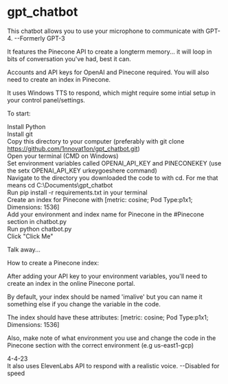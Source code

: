 # gpt_chatbot
This chatbot allows you to use your microphone to communicate with GPT-4. --Formerly GPT-3  

It features the Pinecone API to create a longterm memory... it will loop in bits of conversation you've had, best it can.  

Accounts and API keys for OpenAI and Pinecone required. You will also need to create an index in Pinecone.  

It uses Windows TTS to respond, which might require some intial setup in your control panel/settings.  

To start:  


Install Python  
Install git  
Copy this directory to your computer (preferably with git clone https://github.com/1nnovat1on/gpt_chatbot.git)  
Open your terminal (CMD on Windows)  
Set environment variables called OPENAI_API_KEY and PINECONEKEY (use the setx OPENAI_API_KEY urkeygoeshere command)    
Navigate to the directory you downloaded the code to with cd. For me that means cd C:\Documents\gpt_chatbot  
Run pip install -r requirements.txt in your terminal  
Create an index for Pinecone with [metric: cosine; Pod Type:p1x1; Dimensions: 1536]  
Add your environment and index name for Pinecone in the #Pinecone section in chatbot.py  
Run python chatbot.py  
Click "Click Me"  

Talk away...  


How to create a Pinecone index:

After adding your API key to your environment variables, you'll need to create an index in the online Pinecone portal. 

By default, your index should be named 'imalive' but you can name it something else if you change the variable in the code.

The index should have these attributes: [metric: cosine; Pod Type:p1x1; Dimensions: 1536]

Also, make note of what environment you use and change the code in the Pinecone section with the correct environment (e.g us-east1-gcp)




4-4-23  
It also uses ElevenLabs API to respond with a realistic voice.  --Disabled for speed  
